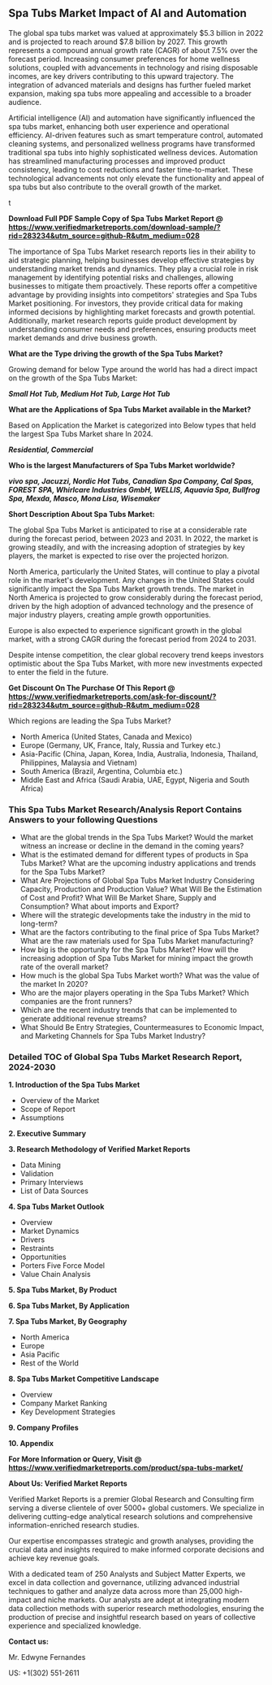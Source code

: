 <h2>Spa Tubs Market Impact of AI and Automation</h2><p>The global spa tubs market was valued at approximately $5.3 billion in 2022 and is projected to reach around $7.8 billion by 2027. This growth represents a compound annual growth rate (CAGR) of about 7.5% over the forecast period. Increasing consumer preferences for home wellness solutions, coupled with advancements in technology and rising disposable incomes, are key drivers contributing to this upward trajectory. The integration of advanced materials and designs has further fueled market expansion, making spa tubs more appealing and accessible to a broader audience.</p><p>Artificial intelligence (AI) and automation have significantly influenced the spa tubs market, enhancing both user experience and operational efficiency. AI-driven features such as smart temperature control, automated cleaning systems, and personalized wellness programs have transformed traditional spa tubs into highly sophisticated wellness devices. Automation has streamlined manufacturing processes and improved product consistency, leading to cost reductions and faster time-to-market. These technological advancements not only elevate the functionality and appeal of spa tubs but also contribute to the overall growth of the market.</p>t</p><p id="" class=""><strong>Download Full PDF Sample Copy of Spa Tubs Market Report @ <a href="https://www.verifiedmarketreports.com/download-sample/?rid=283234&utm_source=github-R&utm_medium=028" target="_blank">https://www.verifiedmarketreports.com/download-sample/?rid=283234&utm_source=github-R&utm_medium=028</a></strong></p><p>The importance of&nbsp;Spa Tubs Market research reports lies in their ability to aid strategic planning, helping businesses develop effective strategies by understanding market trends and dynamics. They play a crucial role in risk management by identifying potential risks and challenges, allowing businesses to mitigate them proactively. These reports offer a competitive advantage by providing insights into competitors' strategies and Spa Tubs Market positioning. For investors, they provide critical data for making informed decisions by highlighting market forecasts and growth potential. Additionally, market research reports guide product development by understanding consumer needs and preferences, ensuring products meet market demands and drive business growth.</p><p><strong>What are the&nbsp;Type driving the growth of the Spa Tubs Market?</strong></p><p id="" class="">Growing demand for below Type around the world has had a direct impact on the growth of the Spa Tubs Market:</p><em><strong>Small Hot Tub, Medium Hot Tub, Large Hot Tub</strong></em></p><strong>What are the&nbsp;Applications&nbsp;of Spa Tubs Market available in the Market?</strong></p><p id="" class="">Based on Application the Market is categorized into Below types that held the largest Spa Tubs Market share In 2024.</p><em><strong>Residential, Commercial</strong></em></p><strong>Who is the largest Manufacturers of Spa Tubs Market worldwide?</strong></p><p><em><strong>vivo spa, Jacuzzi, Nordic Hot Tubs, Canadian Spa Company, Cal Spas, FOREST SPA, Whirlcare Industries GmbH, WELLIS, Aquavia Spa, Bullfrog Spa, Mexda, Masco, Mona Lisa, Wisemaker</strong></em></p><p id="" class=""><strong>Short Description About Spa Tubs Market:</strong></p><p>The global Spa Tubs Market is anticipated to rise at a considerable rate during the forecast period, between 2023 and 2031. In 2022, the market is growing steadily, and with the increasing adoption of strategies by key players, the market is expected to rise over the projected horizon.</p><p>North America, particularly the United States, will continue to play a pivotal role in the market's development. Any changes in the United States could significantly impact the Spa Tubs Market growth trends. The market in North America is projected to grow considerably during the forecast period, driven by the high adoption of advanced technology and the presence of major industry players, creating ample growth opportunities.</p><p>Europe is also expected to experience significant growth in the global market, with a strong CAGR during the forecast period from 2024 to 2031.</p><p>Despite intense competition, the clear global recovery trend keeps investors optimistic about the Spa Tubs Market, with more new investments expected to enter the field in the future.</p><p id="" class=""><strong>Get Discount On The Purchase Of This Report @ <a href="https://www.verifiedmarketreports.com/ask-for-discount/?rid=283234&utm_source=github-R&utm_medium=028" target="_blank">https://www.verifiedmarketreports.com/ask-for-discount/?rid=283234&utm_source=github-R&utm_medium=028</a></strong></p>Which regions are leading the Spa Tubs Market?</p><ul><li>North America (United States, Canada and Mexico)</li><li>Europe (Germany, UK, France, Italy, Russia and Turkey etc.)</li><li>Asia-Pacific (China, Japan, Korea, India, Australia, Indonesia, Thailand, Philippines, Malaysia and Vietnam)</li><li>South America (Brazil, Argentina, Columbia etc.)</li><li>Middle East and Africa (Saudi Arabia, UAE, Egypt, Nigeria and South Africa)</li></ul><h3 id="" class="">This Spa Tubs Market Research/Analysis Report Contains Answers to your following Questions</h3><ul><li>What are the global trends in the Spa Tubs Market? Would the market witness an increase or decline in the demand in the coming years?</li><li>What is the estimated demand for different types of products in Spa Tubs Market? What are the upcoming industry applications and trends for the Spa Tubs Market?</li><li>What Are Projections of Global Spa Tubs Market Industry Considering Capacity, Production and Production Value? What Will Be the Estimation of Cost and Profit? What Will Be Market Share, Supply and Consumption? What about imports and Export?</li><li>Where will the strategic developments take the industry in the mid to long-term?</li><li>What are the factors contributing to the final price of Spa Tubs Market? What are the raw materials used for Spa Tubs Market manufacturing?</li><li>How big is the opportunity for the Spa Tubs Market? How will the increasing adoption of Spa Tubs Market for mining impact the growth rate of the overall market?</li><li>How much is the global Spa Tubs Market worth? What was the value of the market In 2020?</li><li>Who are the major players operating in the Spa Tubs Market? Which companies are the front runners?</li><li>Which are the recent industry trends that can be implemented to generate additional revenue streams?</li><li>What Should Be Entry Strategies, Countermeasures to Economic Impact, and Marketing Channels for Spa Tubs Market Industry?</li></ul><h3 id="" class="">Detailed TOC of Global Spa Tubs Market Research Report, 2024-2030</h3><p id="" class=""><strong>1. Introduction of the Spa Tubs Market</strong></p><ul><li>Overview of the Market</li><li>Scope of Report</li><li>Assumptions</li></ul><p id="" class=""><strong>2. Executive Summary</strong></p><p id="" class=""><strong>3. Research Methodology of Verified Market Reports</strong></p><ul><li>Data Mining</li><li>Validation</li><li>Primary Interviews</li><li>List of Data Sources</li></ul><p id="" class=""><strong>4. Spa Tubs Market Outlook</strong></p><ul><li>Overview</li><li>Market Dynamics</li><li>Drivers</li><li>Restraints</li><li>Opportunities</li><li>Porters Five Force Model</li><li>Value Chain Analysis</li></ul><p id="" class=""><strong>5. Spa Tubs Market, By Product</strong></p><p id="" class=""><strong>6. Spa Tubs Market, By Application</strong></p><p id="" class=""><strong>7. Spa Tubs Market, By Geography</strong></p><ul><li>North America</li><li>Europe</li><li>Asia Pacific</li><li>Rest of the World</li></ul><p id="" class=""><strong>8. Spa Tubs Market Competitive Landscape</strong></p><ul><li>Overview</li><li>Company Market Ranking</li><li>Key Development Strategies</li></ul><p id="" class=""><strong>9. Company Profiles</strong></p><p id="" class=""><strong>10. Appendix</strong></p><p id="" class=""><strong>For More Information or Query, Visit @ <a href="https://www.verifiedmarketreports.com/product/spa-tubs-market/" target="_blank">https://www.verifiedmarketreports.com/product/spa-tubs-market/</a></strong></p><p id="" class=""><strong>About Us: Verified Market Reports</strong></p><p id="" class="">Verified Market Reports is a premier Global Research and Consulting firm serving a diverse clientele of over 5000+ global customers. We specialize in delivering cutting-edge analytical research solutions and comprehensive information-enriched research studies.</p><p id="" class="">Our expertise encompasses strategic and growth analyses, providing the crucial data and insights required to make informed corporate decisions and achieve key revenue goals.</p><p id="" class="">With a dedicated team of 250 Analysts and Subject Matter Experts, we excel in data collection and governance, utilizing advanced industrial techniques to gather and analyze data across more than 25,000 high-impact and niche markets. Our analysts are adept at integrating modern data collection methods with superior research methodologies, ensuring the production of precise and insightful research based on years of collective experience and specialized knowledge.</p><p id="" class=""><strong>Contact us:</strong></p><p id="" class="">Mr. Edwyne Fernandes</p><p id="" class="">US: +1(302) 551-2611</p>